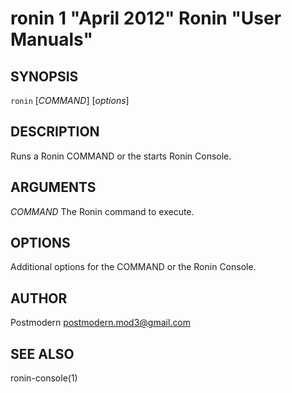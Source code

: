 # ronin 1 "April 2012" Ronin "User Manuals"

## SYNOPSIS

`ronin` [*COMMAND*] [*options*]

## DESCRIPTION

Runs a Ronin COMMAND or the starts Ronin Console.

## ARGUMENTS

*COMMAND*
  The Ronin command to execute.

## OPTIONS

Additional options for the COMMAND or the Ronin Console.

## AUTHOR

Postmodern <postmodern.mod3@gmail.com>

## SEE ALSO

ronin-console(1)
